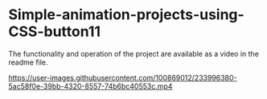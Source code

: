 # Simple-animation-projects-using-CSS-button11
The functionality and operation of the project are available as a video in the readme file.


https://user-images.githubusercontent.com/100869012/233996380-5ac58f0e-39bb-4320-8557-74b6bc40553c.mp4

